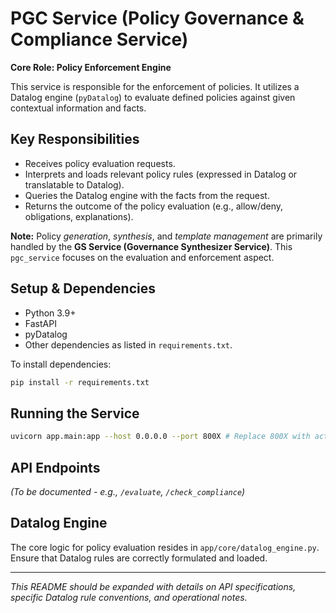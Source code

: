 # PGC Service (Policy Governance & Compliance Service)

**Core Role: Policy Enforcement Engine**

This service is responsible for the enforcement of policies. It utilizes a Datalog engine (`pyDatalog`) to evaluate defined policies against given contextual information and facts.

## Key Responsibilities

*   Receives policy evaluation requests.
*   Interprets and loads relevant policy rules (expressed in Datalog or translatable to Datalog).
*   Queries the Datalog engine with the facts from the request.
*   Returns the outcome of the policy evaluation (e.g., allow/deny, obligations, explanations).

**Note:** Policy *generation*, *synthesis*, and *template management* are primarily handled by the **GS Service (Governance Synthesizer Service)**. This `pgc_service` focuses on the evaluation and enforcement aspect.

## Setup & Dependencies

- Python 3.9+
- FastAPI
- pyDatalog
- Other dependencies as listed in `requirements.txt`.

To install dependencies:
```bash
pip install -r requirements.txt
```

## Running the Service

```bash
uvicorn app.main:app --host 0.0.0.0 --port 800X # Replace 800X with actual port
```

## API Endpoints

*(To be documented - e.g., `/evaluate`, `/check_compliance`)*

## Datalog Engine

The core logic for policy evaluation resides in `app/core/datalog_engine.py`. Ensure that Datalog rules are correctly formulated and loaded.

---

*This README should be expanded with details on API specifications, specific Datalog rule conventions, and operational notes.*
